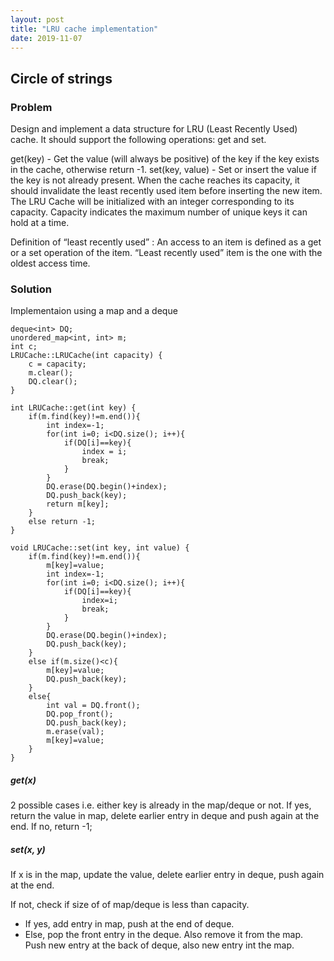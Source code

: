 ```yaml
---
layout: post
title: "LRU cache implementation"
date: 2019-11-07
---
```


##  Circle of strings
### Problem
Design and implement a data structure for LRU (Least Recently Used) cache. It should support the following operations: get and set.

get(key) - Get the value (will always be positive) of the key if the key exists in the cache, otherwise return -1.
set(key, value) - Set or insert the value if the key is not already present. When the cache reaches its capacity, it should invalidate the least recently used item before inserting the new item.
The LRU Cache will be initialized with an integer corresponding to its capacity. Capacity indicates the maximum number of unique keys it can hold at a time.

Definition of “least recently used” : An access to an item is defined as a get or a set operation of the item. “Least recently used” item is the one with the oldest access time.


### Solution
Implementaion using a map and a deque

```
deque<int> DQ;
unordered_map<int, int> m;
int c;
LRUCache::LRUCache(int capacity) {
    c = capacity;
    m.clear();
    DQ.clear();
}

int LRUCache::get(int key) {
    if(m.find(key)!=m.end()){
        int index=-1;
        for(int i=0; i<DQ.size(); i++){
            if(DQ[i]==key){
                index = i;
                break;
            }
        }
        DQ.erase(DQ.begin()+index);
        DQ.push_back(key);
        return m[key];
    }
    else return -1;
}

void LRUCache::set(int key, int value) {
    if(m.find(key)!=m.end()){
        m[key]=value;
        int index=-1;
        for(int i=0; i<DQ.size(); i++){
            if(DQ[i]==key){
                index=i;
                break;
            }
        }
        DQ.erase(DQ.begin()+index);
        DQ.push_back(key);
    }
    else if(m.size()<c){
        m[key]=value;
        DQ.push_back(key);
    }
    else{
        int val = DQ.front();
        DQ.pop_front();
        DQ.push_back(key);
        m.erase(val);
        m[key]=value;
    }
}
```
##### get(x)
2 possible cases i.e. either key is already in the map/deque or not. If yes, return  the value in map, delete earlier entry in deque and push again at the end. If no, return -1;

##### set(x, y)
If x is in the map, update the value, delete earlier entry in deque, push again at the end.

If not, check if size of of map/deque is less than capacity.
- If yes, add entry in map, push at the end of deque.
- Else, pop the front entry in the deque. Also remove it from the map. Push new entry at the back of deque, also new entry int the map.




